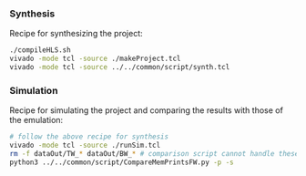 ### Synthesis

Recipe for synthesizing the project:
```bash
./compileHLS.sh
vivado -mode tcl -source ./makeProject.tcl
vivado -mode tcl -source ../../common/script/synth.tcl
```

### Simulation

Recipe for simulating the project and comparing the results with those of the emulation:
```bash
# follow the above recipe for synthesis
vivado -mode tcl -source ./runSim.tcl
rm -f dataOut/TW_* dataOut/BW_* # comparison script cannot handle these outputs
python3 ../../common/script/CompareMemPrintsFW.py -p -s
```
